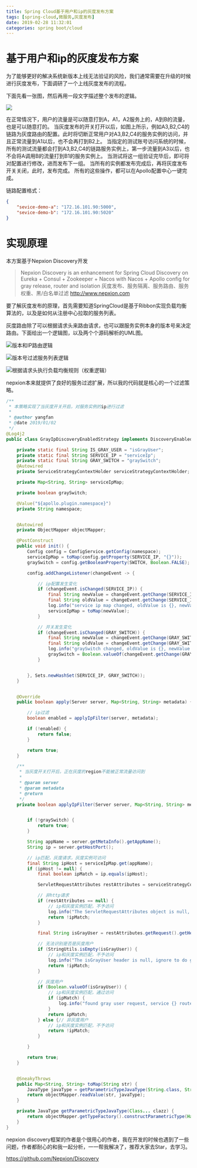 ```yaml
---
title: Spring Cloud基于用户和ip的灰度发布方案
tags: [spring-cloud,微服务,灰度发布]
date: 2019-02-28 11:32:01
categories: spring boot/cloud
---
```


# 基于用户和ip的灰度发布方案


为了能够更好的解决系统新版本上线无法验证的风险，我们通常需要在升级的时候进行灰度发布，下面调研了一个上线灰度发布的流程。

下面先看一张图，然后再用一段文字描述整个发布的逻辑。

![](/img/spring-cloud/灰度流量V2.jpg)

<!--more-->

在正常情况下，用户的流量是可以随意打到A，A1，A2服务上的，A到B的流量，也是可以随意打的。
当灰度发布的开关打开以后，如图上所示，例如A3,B2,C4的链路为灰度路由的配置。此时将切断正常用户对A3,B2,C4的服务实例的访问，并且正常流量到A1以后，也不会再打到B2上。
当指定的测试账号访问系统的时候，所有的测试流量都会打到A3,B2,C4的链路服务实例上，第一步流量到A3以后，也不会将A调用B的流量打到B1的服务实例上。
当测试将这一组验证完毕后，即可将对配置进行修改，进而发布下一组。
当所有的实例都发布完成后，再将灰度发布开关关闭，此时，发布完成。
所有的这些操作，都可以在Apollo配置中心一键完成。

链路配置格式：

```json
{
    "sevice-demo-a": "172.16.101.90:5000",
    "sevice-demo-b": "172.16.101.90:5020"
}
```



# 实现原理

本方案基于Nepxion Discovery开发

>Nepxion Discovery is an enhancement for Spring Cloud Discovery on Eureka + Consul + Zookeeper + Nacos with Nacos + Apollo config for gray release, router and isolation 灰度发布、服务隔离、服务路由、服务权重、黑/白名单过滤 http://www.nepxion.com

要了解灰度发布的原理，首先需要知道SpringCloud是基于Ribbon实现负载均衡算法的，以及是如何从注册中心拉取的服务列表。

灰度路由除了可以根据请求头来路由请求，也可以跟服务实例本身的版本号来决定路由。下面给出一个逻辑图，以及两个个源码解析的UML图。

![版本和IP路由逻辑](/img/spring-cloud/版本和IP路由逻辑.jpg)

![版本号过滤服务列表逻辑](/img/spring-cloud/版本号过滤服务列表逻辑.jpg)

![根据请求头执行负载均衡规则（权重逻辑）](/img/spring-cloud/根据请求头执行负载均衡规则（权重逻辑）.jpg)




nepxion本来就提供了良好的服务过滤扩展，所以我的代码就是核心的一个过滤策略。

```java
/**
 * 本策略实现了当灰度开关开启，对服务实例的ip进行过滤
 *
 * @author yangfan
 * @date 2019/01/02
 */
@Log4j2
public class GrayIpDiscoveryEnabledStrategy implements DiscoveryEnabledStrategy {

    private static final String IS_GRAY_USER = "isGrayUser";
    private static final String SERVICE_IP = "serviceIp";
    private static final String GRAY_SWITCH = "graySwitch";
    @Autowired
    private ServiceStrategyContextHolder serviceStrategyContextHolder;

    private Map<String, String> serviceIpMap;

    private boolean graySwitch;

    @Value("${apollo.plugin.namespace}")
    private String namespace;


    @Autowired
    private ObjectMapper objectMapper;

    @PostConstruct
    public void init() {
        Config config = ConfigService.getConfig(namespace);
        serviceIpMap = toMap(config.getProperty(SERVICE_IP, "{}"));
        graySwitch = config.getBooleanProperty(SWITCH, Boolean.FALSE);

        config.addChangeListener(changeEvent -> {

            // ip配置发生变化
            if (changeEvent.isChanged(SERVICE_IP)) {
                final String newValue = changeEvent.getChange(SERVICE_IP).getNewValue();
                final String oldValue = changeEvent.getChange(SERVICE_IP).getOldValue();
                log.info("service ip map changed, oldValue is {}, newValue is {}", () -> oldValue, () -> newValue);
                serviceIpMap = toMap(newValue);
            }

            // 开关发生变化
            if (changeEvent.isChanged(GRAY_SWITCH)) {
                final String newValue = changeEvent.getChange(GRAY_SWITCH).getNewValue();
                final String oldValue = changeEvent.getChange(GRAY_SWITCH).getOldValue();
                log.info("graySwitch changed, oldValue is {}, newValue is {}", () -> oldValue, () -> newValue);
                graySwitch = Boolean.valueOf(changeEvent.getChange(GRAY_SWITCH).getNewValue());
            }


        }, Sets.newHashSet(SERVICE_IP, GRAY_SWITCH));
    }


    @Override
    public boolean apply(Server server, Map<String, String> metadata) {

        // ip过滤
        boolean enabled = applyIpFilter(server, metadata);

        if (!enabled) {
            return false;
        }

        return true;
    }

    /**
     * 当灰度开关打开后，正在灰度的region不能被正常流量访问到
     *
     * @param server
     * @param metadata
     * @return
     */
    private boolean applyIpFilter(Server server, Map<String, String> metadata) {


        if (!graySwitch) {
            return true;
        }

        String appName = server.getMetaInfo().getAppName();
        String ip = server.getHostPort();

        // ip匹配，灰度请求，灰度实例可访问
        final String ipHost = serviceIpMap.get(appName);
        if (ipHost != null) {
            final boolean ipMatch = ip.equals(ipHost);

            ServletRequestAttributes restAttributes = serviceStrategyContextHolder.getRestAttributes();

            // 非http请求
            if (restAttributes == null) {
                // ip和灰度实例匹配，不予访问
                log.info("The ServletRequestAttributes object is null, ignore to do gray ip filter for service={}", appName);
                return !ipMatch;
            }

            final String isGrayUser = restAttributes.getRequest().getHeader(IS_GRAY_USER);

            // 无法识别是否是灰度用户
            if (StringUtils.isEmpty(isGrayUser)) {
                // ip和灰度实例匹配，不予访问
                log.info("The isGrayUser header is null, ignore to do gray ip filter for service={}", appName);
                return !ipMatch;
            }

            // 灰度用户
            if (Boolean.valueOf(isGrayUser)) {
                // ip和灰度实例匹配，通过访问
                if (ipMatch) {
                    log.info("found gray user request, service {} route to ip {}", appName, ipHost);
                }
                return ipMatch;
            } else {// 非灰度用户
                // ip和灰度实例匹配，不予访问
                return !ipMatch;
            }

        }

        return true;
    }


    @SneakyThrows
    public Map<String, String> toMap(String str) {
        JavaType javaType = getParametricTypeJavaType(String.class, String.class);
        return objectMapper.readValue(str, javaType);
    }

    private JavaType getParametricTypeJavaType(Class... clazz) {
        return objectMapper.getTypeFactory().constructParametricType(HashMap.class, clazz);
    }
}
```

nepxion discovery框架的作者是个很用心的作者，我在开发的时候也遇到了一些问题，作者都耐心的和我一起分析，一一帮我解决了，推荐大家去Star，去学习。

https://github.com/Nepxion/Discovery